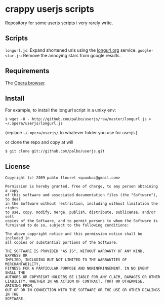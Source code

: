 crappy userjs scripts
=====================

Repository for some userjs scripts i very rarely write.

Scripts
-------

`longurl.js`: Expand shortened urls using the [longurl.org](http://longurl.org) service.
`google-star.js`: Remove the annoying stars from google results.

Requirements
------------

The [Opera browser](http://www.opera.com/browser/download/).

Install
-------

For example, to install the longurl script in a unixy env:

    $ wget -O - http://github.com/palbo/userjs/raw/master/longurl.js > ~/.opera/userjs/longurl.js

(replace `~/.opera/userjs/` to whatever folder you use for userjs.)

or clone the repo and copy at will

    $ git clone git://github.com/palbo/userjs.git

License
-------

    Copyright (c) 2009 pablo flouret <quuxbaz@gmail.com>

    Permission is hereby granted, free of charge, to any person obtaining a copy
    of this software and associated documentation files (the "Software"), to deal
    in the Software without restriction, including without limitation the rights
    to use, copy, modify, merge, publish, distribute, sublicense, and/or sell
    copies of the Software, and to permit persons to whom the Software is
    furnished to do so, subject to the following conditions:

    The above copyright notice and this permission notice shall be included in
    all copies or substantial portions of the Software.

    THE SOFTWARE IS PROVIDED "AS IS", WITHOUT WARRANTY OF ANY KIND, EXPRESS OR
    IMPLIED, INCLUDING BUT NOT LIMITED TO THE WARRANTIES OF MERCHANTABILITY,
    FITNESS FOR A PARTICULAR PURPOSE AND NONINFRINGEMENT. IN NO EVENT SHALL THE
    AUTHORS OR COPYRIGHT HOLDERS BE LIABLE FOR ANY CLAIM, DAMAGES OR OTHER
    LIABILITY, WHETHER IN AN ACTION OF CONTRACT, TORT OR OTHERWISE, ARISING FROM,
    OUT OF OR IN CONNECTION WITH THE SOFTWARE OR THE USE OR OTHER DEALINGS IN THE
    SOFTWARE.

